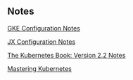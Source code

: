 

## Notes

[GKE Configuration Notes](https://github.com/jtfogarty/k8s-journal/blob/master/config-gke.md)

[JX Configuration Notes](https://github.com/jtfogarty/k8s-journal/blob/master/jenkins-x.md)

[The Kubernetes Book: Version 2.2 Notes](https://github.com/jtfogarty/k8s-journal/blob/master/k8s-book-notes.md)

[Mastering Kubernetes]()
